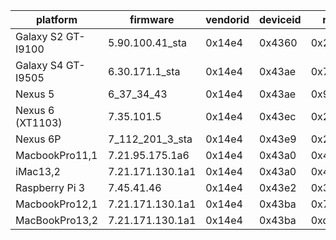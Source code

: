 platform           | firmware         | vendorid | deviceid | radiorev   | chipnum | chiprev | chippackage | corerev | boardid | boardvendor | boardrev | driverrev | ucoderev  | bus | phytype | phyrev | anarev | nvramrev
------------------ | ---------------- | -------- | -------- | ---------- | ------- | ------- | ----------- | ------- | ------- | ----------- | -------- | --------- | --------- | --- | ------- | ------ | ------ | --------
Galaxy S2 GT-I9100 | 5.90.100.41_sta  |   0x14e4 |   0x4360 |  0x2066000 |  0x4330 |     0x3 |         0x8 |    0x19 |   0x532 |      0x14e4 |      2.0 | 0x55a6429 | 0x2b90068 | 0x0 |     0x8 |    0x3 |    0x0 |      0x0
Galaxy S4 GT-I9505 | 6.30.171.1_sta   |   0x14e4 |   0x43ae | 0x72069000 |  0x4335 |     0x1 |         0x0 |    0x2c |   0x64b |      0x14e4 |     P500 |   0x61eab | 0x32801b3 | 0x0 |     0xb |    0x5 |    0x0 |      0x0
Nexus 5            | 6_37_34_43       |   0x14e4 |   0x43ae | 0x92069000 |  0x4339 |     0x1 |         0x2 |    0x2e |   0x6b6 |      0x14e4 |     P106 | 0x625222b | 0x3570411 | 0x0 |     0xb |    0x6 |    0x0 |        0
Nexus 6 (XT1103)   | 7.35.101.5       |   0x14e4 |   0x43ec |   0x292069 |  0x4356 |     0x2 |         0x2 |    0x30 |   0x732 |      0x14e4 |     P101 | 0x7236505 | 0x3c3013c | 0x0 |     0xb |   0x11 |    0x0 |  0x5b2b4
Nexus 6P           | 7_112_201_3_sta  |   0x14e4 |   0x43e9 |   0x2e2069 |  0x4358 |     0x3 |         0x2 |    0x30 |   0x7a1 |      0x14e4 |     P100 | 0x770c903 | 0x3c3013d | 0x0 |     0xb |   0x11 |    0x0 |   500210
MacbookPro11,1     | 7.21.95.175.1a6  |   0x14e4 |   0x43a0 |    0x42069 |  0x4360 |     0x3 |         0x0 |    0x2a |   0x112 |      0x106b |     A420 | 0x7155faf | 0x3a9d897 | 0x1 |     0xb |    0x1 |    0x0 |        0
iMac13,2           | 7.21.171.130.1a1 |   0x14e4 |   0x43a0 |    0x42069 |  0x4360 |     0x3 |         0x0 |    0x2a |   0x135 |      0x106b |     A405 | 0x715ab82 | 0x3a9cd71 | 0x1 |     0xb |    0x1 |    0x0 |        0
Raspberry Pi 3     | 7.45.41.46       |   0x14e4 |   0x43e2 |   0x3da000 |  0xa9a6 |     0x1 |         0x4 |    0x27 |   0x726 |      0x14e4 |     P101 | 0x72d292e | 0x413080c | 0x0 |     0xc |    0x0 |    0x0 |      0x0
MacbookPro12,1     | 7.21.171.130.1a1 |   0x14e4 |   0x43ba |    0x72069 |  0xaa52 |     0x1 |         0x0 |    0x31 |   0x133 |      0x106b |     P318 | 0x715ab82 | 0x3a9cd71 | 0x1 |     0xb |   0x12 |    0x0 |        0
MacBookPro13,2     | 7.21.171.130.1a1 |   0x14e4 |   0x43ba |    0xd2069 |  0xaa52 |     0x2 |         0x1 |    0x31 |   0x157 |      0x106b |     P108 | 0x715ab82 | 0x3a9cd71 | 0x1 |     0xb |   0x12 |    0x0 |        0
